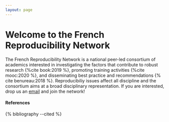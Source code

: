 ```yaml
---
layout: page
---
```


# Welcome to the French Reproducibility Network

The French Reproducibility Network is a national peer-led consortium
of academics interested in investigating the factors that contribute
to robust research {%cite book:2019 %}, promoting training activities
{%cite mooc:2020 %}, and disseminating best practice and
recommendations {% cite benureau:2018 %}. Reproducibiliy issues affect
all discipline and the consortium aims at a broad disciplinary
representation. If you are interested, drop us an
[email](mailto:{{site.contact}}) and join the network!

#### References
{% bibliography --cited %}

